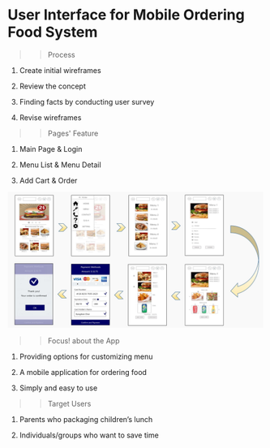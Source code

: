# User Interface for Mobile Ordering Food System


>> Process 

1. Create initial wireframes

2. Review the concept 

3. Finding facts by conducting user survey

4. Revise wireframes


>> Pages' Feature 

1) Main Page & Login

2) Menu List & Menu Detail

3) Add Cart & Order

<img src="https://github.com/JieunKwon/UI_MobileOrdering/blob/master/Flow1.JPG" width="700px">
 
    
>> Focus! about the App 

1) Providing options for customizing menu

2) A mobile application for ordering food

3) Simply and easy to use


   
>> Target Users      

1) Parents who packaging children’s lunch

2) Individuals/groups who want to save time
